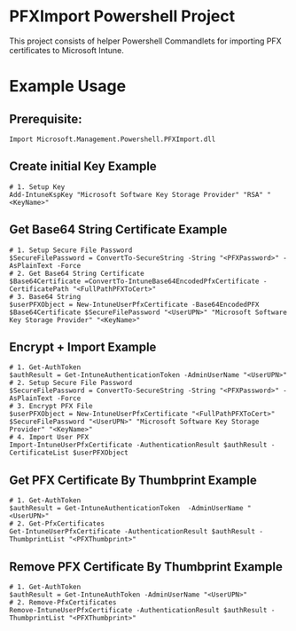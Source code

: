 # PFXImport Powershell Project

This project consists of helper Powershell Commandlets for importing PFX certificates to Microsoft Intune.

# Example Usage

## Prerequisite:
	Import Microsoft.Management.Powershell.PFXImport.dll

## Create initial Key Example

	# 1. Setup Key
	Add-IntuneKspKey "Microsoft Software Key Storage Provider" "RSA" "<KeyName>"
	
## Get Base64 String Certificate Example

	# 1. Setup Secure File Password
	$SecureFilePassword = ConvertTo-SecureString -String "<PFXPassword>" -AsPlainText -Force
	# 2. Get Base64 String Certificate
	$Base64Certificate =ConvertTo-IntuneBase64EncodedPfxCertificate -CertificatePath "<FullPathPFXToCert>"
	# 3. Base64 String
	$userPFXObject = New-IntuneUserPfxCertificate -Base64EncodedPFX $Base64Certificate $SecureFilePassword "<UserUPN>" "Microsoft Software Key Storage Provider" "<KeyName>"
	

## Encrypt + Import Example

	# 1. Get-AuthToken
	$authResult = Get-IntuneAuthenticationToken -AdminUserName "<UserUPN>"
	# 2. Setup Secure File Password
	$SecureFilePassword = ConvertTo-SecureString -String "<PFXPassword>" -AsPlainText -Force
	# 3. Encrypt PFX File
	$userPFXObject = New-IntuneUserPfxCertificate "<FullPathPFXToCert>" $SecureFilePassword "<UserUPN>" "Microsoft Software Key Storage Provider" "<KeyName>"
	# 4. Import User PFX
	Import-IntuneUserPfxCertificate -AuthenticationResult $authResult -CertificateList $userPFXObject
	
## Get PFX Certificate By Thumbprint Example

	# 1. Get-AuthToken
	$authResult = Get-IntuneAuthenticationToken  -AdminUserName "<UserUPN>"
	# 2. Get-PfxCertificates
	Get-IntuneUserPfxCertificate -AuthenticationResult $authResult -ThumbprintList "<PFXThumbprint>"


## Remove PFX Certificate By Thumbprint Example

	# 1. Get-AuthToken
	$authResult = Get-IntuneAuthToken -AdminUserName "<UserUPN>"
	# 2. Remove-PfxCertificates
	Remove-IntuneUserPfxCertificate -AuthenticationResult $authResult -ThumbprintList "<PFXThumbprint>"
